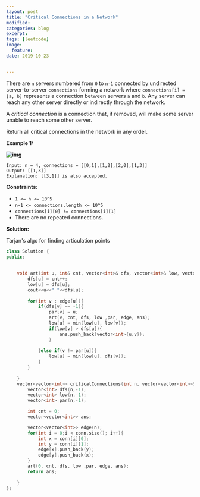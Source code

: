 ```yaml
---
layout: post
title: "Critical Connections in a Network"
modified:
categories: blog
excerpt:
tags: [leetcode]
image:
  feature:
date: 2019-10-23


---
```


There are `n` servers numbered from `0` to `n-1` connected by undirected server-to-server `connections` forming a network where `connections[i] = [a, b]` represents a connection between servers `a` and `b`. Any server can reach any other server directly or indirectly through the network.

A *critical connection* is a connection that, if removed, will make some server unable to reach some other server.

Return all critical connections in the network in any order.

 

**Example 1:**

**![img](https://assets.leetcode.com/uploads/2019/09/03/1537_ex1_2.png)**

```
Input: n = 4, connections = [[0,1],[1,2],[2,0],[1,3]]
Output: [[1,3]]
Explanation: [[3,1]] is also accepted.
```

 

**Constraints:**

- `1 <= n <= 10^5`
- `n-1 <= connections.length <= 10^5`
- `connections[i][0] != connections[i][1]`
- There are no repeated connections.



**Solution:**

Tarjan's algo for finding articulation points

```c++
class Solution {
public:
    
    
    void art(int u, int& cnt, vector<int>& dfs, vector<int>& low, vector<int>& par, vector<vector<int>>& edge, vector<vector<int>>& ans){
        dfs[u] = cnt++;
        low[u] = dfs[u];
        cout<<u<<" "<<dfs[u];
        
        for(int v : edge[u]){
            if(dfs[v] == -1){
                par[v] = u;
                art(v, cnt, dfs, low ,par, edge, ans);
                low[u] = min(low[u], low[v]);
                if(low[v] > dfs[u]){
                    ans.push_back(vector<int>{u,v});
                }
                    
            }else if(v != par[u]){
                low[u] = min(low[u], dfs[v]);
            }
        }
        
    }
    vector<vector<int>> criticalConnections(int n, vector<vector<int>>& conn) {
        vector<int> dfs(n,-1);
        vector<int> low(n,-1);
        vector<int> par(n,-1);

        int cnt = 0;
        vector<vector<int>> ans;

        vector<vector<int>> edge(n);
        for(int i = 0;i < conn.size(); i++){
            int x = conn[i][0];
            int y = conn[i][1];
            edge[x].push_back(y);
            edge[y].push_back(x);
        }
        art(0, cnt, dfs, low ,par, edge, ans);
        return ans;
        
    }
};
```

